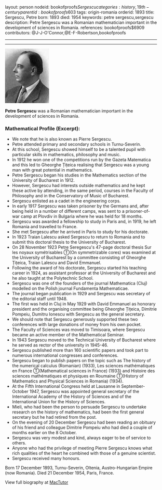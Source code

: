 layout: person
nodeid: bookofproofs$Sergescu
categories: history,19th-century
parentid: bookofproofs$603
tags: origin-romania
orderid: 1893
title: Sergescu, Petre
born: 1893
died: 1954
keywords: petre sergescu,sergescu
description: Petre Sergescu was a Romanian mathematician important in the development of sciences in Romania.
references: bookofproofs$6909
contributors: @J-J-O'Connor,@E-F-Robertson,bookofproofs

---



---

![Sergescu.jpg](https://github.com/bookofproofs/bookofproofs.github.io/blob/main/_sources/_assets/images/portraits/Sergescu.jpg?raw=true)

**Petre Sergescu** was a Romanian mathematician important in the development of sciences in Romania.

### Mathematical Profile (Excerpt):
* We note that he is also known as Pierre Sergescu.
* Petre attended primary and secondary schools in Turnu-Severin.
* At this school, Sergescu showed himself to be a talented pupil with particular skills in mathematics, philosophy and music.
* In 1912 he won one of the competitions run by the Gazeta Matematica and this led to Gheorghe Țițeica realising that Sergescu was a young man with great potential in mathematics.
* Petre Sergescu began his studies in the Mathematics section of the University of Bucharest in 1912.
* However, Sergescu had interests outside mathematics and he kept these active by attending, in the same period, courses in the Faculty of Philosophy and in the Conservatory of Music of Bucharest.
* Sergescu enlisted as a cadet in the engineering corps.
* In early 1917 Sergescu was taken prisoner by the Germans and, after being held in a number of different camps, was sent to a prisoner-of-war camp at Plovdiv in Bulgaria where he was held for 18 months.
* Sergescu was awarded a fellowship to study in Paris and, in 1919, he left Romania and travelled to France.
* She met Sergescu after he arrived in Paris to study for his doctorate.
* In 1923 Traian Lalescu asked Sergescu to return to Romania and to submit this doctoral thesis to the University of Bucharest.
* On 28 November 1923 Petre Seregescu's 47-page doctoral thesis Sur les noyaux symétrisables Ⓣ(On symmetrizable cores) was examined at the University of Bucharest by a committee consisting of Gheorghe Țițeica, Traian Lalescu and David Emmanuel.
* Following the award of his doctorate, Sergescu started his teaching career in 1924, as assistant professor at the University of Bucharest and he also taught at the Polytechnic School.
* Sergescu was one of the founders of the journal Mathematica (Cluj) modelled on the Polish journal Fundamenta Mathematicae.
* The journal began publication in 1929 and Sergescu was secretary of the editorial staff until 1948.
* The first was held in Cluj in May 1929 with David Emmanuel as honorary president and the organising committee being Gheorghe Țițeica, Dimitrie Pompeiu, Dumitru Ionescu with Sergescu as the general secretary.
* We should note that Sergescu generously supported these two conferences with large donations of money from his own pocket.
* The Faculty of Sciences was moved to Timisoara, where Sergescu became an active member of the Mathematical Seminar.
* In 1943 Sergescu moved to the Technical University of Bucharest where he served as rector of the university in 1945-46.
* Sergescu published more than 160 scientific papers and took part to numerous international congresses and conferences.
* Sergescu began to publish papers on the topic such as The history of the numerical calculus (Romanian) (1933), Les sciences mathématiques en France Ⓣ(Mathematical sciences in France) (1933) and Histoire des sciences mathématiques et physiques en Roumaine Ⓣ(History of Mathematics and Physical Sciences in Romania) (1934).
* At the Fifth International Congress held at Lausanne in September-October 1947, Sergescu was appointed general secretary of the International Academy of the History of Sciences and of the International Union for the History of Sciences.
* Mieli, who had been the person to persuade Sergescu to undertake research on the history of mathematics, had been the first general secretary but he had retired from the post.
* On the evening of 20 December Sergescu had been reading an obituary of his friend and colleague Dimitrie Pompeiu who had died a couple of months earlier on the 8 October.
* Sergescu was very modest and kind, always eager to be of service to others.
* Anyone who had the privilege of meeting Pierre Sergescu knows what rich qualities of the heart he combined with those of a genuine scientist.
* Sergescu received many honours.

Born 17 December 1893, Turnu-Severin, Oltenia, Austro-Hungarian Empire (now Romania). Died 21 December 1954, Paris, France.

View full biography at [MacTutor](https://mathshistory.st-andrews.ac.uk/Biographies/Sergescu/)
